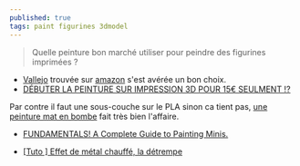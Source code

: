 ```yaml
---
published: true
tags: paint figurines 3dmodel
---
```

> Quelle peinture bon marché utiliser pour peindre des figurines imprimées ?

- [Vallejo](http://www.le-gobelin-rose.com/la-peinture-de-figurines-le-matos-de-peinture/) trouvée sur [amazon](https://www.amazon.fr/gp/product/B000PHCTRK/ref=oh_aui_detailpage_o09_s00?ie=UTF8&psc=1) s'est avérée un bon choix.
- [DÉBUTER LA PEINTURE SUR IMPRESSION 3D POUR 15€ SEULMENT !?](https://www.youtube.com/watch?v=owMsGSciRCk&list=LL&index=48)

Par contre il faut une sous-couche sur le PLA sinon ca tient pas, [une peinture mat en bombe](https://letempledemorikun.blogspot.fr/2012/02/des-alternatives-la-sous-couche-de.html) fait très bien l'affaire.

- [FUNDAMENTALS! A Complete Guide to Painting Minis.](https://www.youtube.com/watch?v=v-BlVYFxfRA)

- [[Tuto ] Effet de métal chauffé, la détrempe ](http://salaisefigurine.blogspot.com/2015/03/tuto-effet-de-metal-chauffe-la-detrempe.html)
